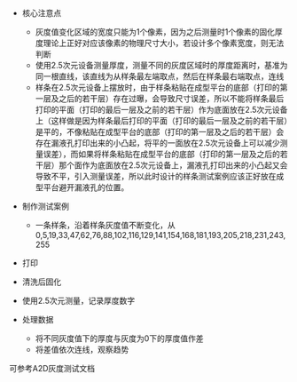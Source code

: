 - 核心注意点

  - 灰度值变化区域的宽度只能为1个像素，因为之后测量时1个像素的固化厚度理论上正好对应该像素的物理尺寸大小，若设计多个像素宽度，则无法判断
  - 使用2.5次元设备测量厚度，测量不同的灰度区域时的厚度距离时，基准为同一根直线，该直线为从样条最左端取点，然后在样条最右端取点，连线
  - 样条在2.5次元设备上摆放时，由于样条粘贴在成型平台的底部（打印的第一层及之后的若干层）存在过曝，会导致尺寸误差，所以不能将样条最后打印的平面（打印的最后一层及之前的若干层）作为底面放在2.5次元设备上（这样做是因为样条最后打印的平面（打印的最后一层及之前的若干层）是平的，不像粘贴在成型平台的底部（打印的第一层及之后的若干层）会存在漏液孔打印出来的小凸起，将平的一面放在2.5次元设备上可以减少测量误差），而如果将样条粘贴在成型平台的底部（打印的第一层及之后的若干层）那个面作为底面放在2.5次元设备上，漏液孔打印出来的小凸起又会导致不平，引入测量误差，所以此时设计的样条测试案例应该正好放在成型平台避开漏液孔的位置。

- 制作测试案例

  - 一条样条，沿着样条灰度值不断变化，从0,5,19,33,47,62,76,88,102,116,129,141,154,168,181,193,205,218,231,243,255

- 打印

- 清洗后固化

- 使用2.5次元测量，记录厚度数字

- 处理数据

  - 将不同灰度值下的厚度与灰度为0下的厚度值作差
  - 将差值依次连线，观察趋势

  

可参考A2D灰度测试文档

